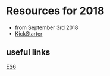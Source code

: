 # Resources for 2018
- from September 3rd 2018
- [KickStarter](https://www.pluralsight.com/blog/software-development/10-angular-and-typescript-projects-to-take-you-from-zero-to-hero)
## useful links
[ES6](https://github.com/DanWahlin/ES6Samples)

